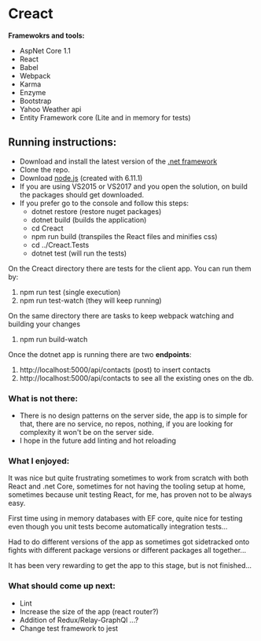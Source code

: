# Creact

**Framewokrs and tools:**
- AspNet Core 1.1
- React
- Babel
- Webpack
- Karma
- Enzyme
- Bootstrap
- Yahoo Weather api
- Entity Framework core (Lite and in memory for tests)

## Running instructions:
- Download and install the latest version of the [.net framework](https://www.microsoft.com/net/download/core)
- Clone the repo.
- Download [node.js](https://nodejs.org/en/) (created with 6.11.1)
- If you are using VS2015 or VS2017 and you open the solution, on build the packages should get downloaded.
- If you prefer go to the console and follow this steps:
    - dotnet restore (restore nuget packages)
    - dotnet build (builds the application)
    - cd Creact    
    - npm run build (transpiles the React files and minifies css)
    - cd ../Creact.Tests
    - dotnet test (will run the tests)

On the Creact directory there are tests for the client app. You can run them by:
1. npm run test (single execution)
2. npm run test-watch (they will keep running)


On the same directory there are tasks to keep webpack watching and building your changes
1. npm run build-watch


Once the dotnet app is running there are two **endpoints**:
1. http://localhost:5000/api/contacts (post) to insert contacts
2. http://localhost:5000/api/contacts to see all the existing ones on the db.

### What is not there:
- There is no design patterns on the server side, the app is to simple for that, there are no service, no repos, nothing, if you are looking for complexity it won't be on the server side.
- I hope in the future add linting and hot reloading

### What I enjoyed:
It was nice but quite frustrating sometimes to work from scratch with both React and .net Core, sometimes for not having the tooling setup at home, sometimes because unit testing React, for me, has proven not to be always easy.

First time using in memory databases with EF core, quite nice for testing even though you unit tests become automatically integration tests...

Had to do different versions of the app as sometimes got sidetracked onto fights with different package versions or different packages all together...

It has been very rewarding to get the app to this stage, but is not finished...

### What should come up next:
- Lint
- Increase the size of the app (react router?)
- Addition of Redux/Relay-GraphQl ...?
- Change test framework to jest
